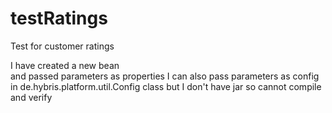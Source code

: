 # testRatings
Test for customer ratings

I have created a new bean 
	<bean id="mayureshCustomerReviewService" class="de.hybris.platform.customerreview.impl.MayureshCustomerReviewService" parent="abstractBusinessService" scope="tenant">
		<property name="customerReviewDao" ref="customerReviewDao"/>
		<property name="cussWords" value="idiot stupid monkey"/>
		<property name="rangeMinValue" value="2"/>
		<property name="rangeMaxValue" value="4"/>
	</bean>	  
and passed parameters as properties I can also pass parameters as config in de.hybris.platform.util.Config class but I don't have jar so cannot compile and verify
